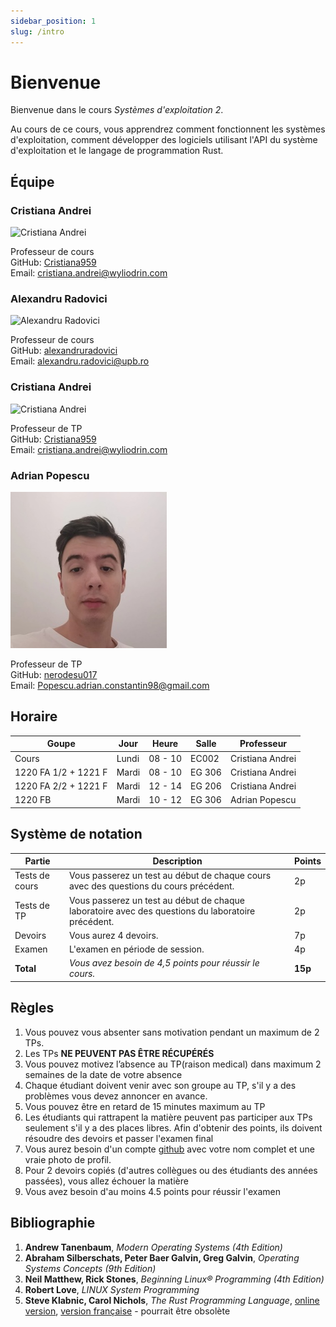 ```yaml
---
sidebar_position: 1
slug: /intro
---
```


# Bienvenue

Bienvenue dans le cours *Systèmes d'exploitation 2*.

Au cours de ce cours, vous apprendrez comment fonctionnent les systèmes d'exploitation, comment développer des logiciels utilisant l'API du système d'exploitation et le langage de programmation Rust.


## Équipe

### Cristiana Andrei
![Cristiana Andrei](images/cristiana_andrei.jpg)
 
Professeur de cours \
GitHub: [Cristiana959](https://github.com/Cristiana959) \
Email: cristiana.andrei@wyliodrin.com

### Alexandru Radovici
![Alexandru Radovici](images/alexandru_radovici.jpg)

Professeur de cours \
GitHub: [alexandruradovici](https://github.com/alexandruradovici) \
Email: alexandru.radovici@upb.ro

### Cristiana Andrei
![Cristiana Andrei](images/cristiana_andrei.jpg)
 
Professeur de TP \
GitHub: [Cristiana959](https://github.com/Cristiana959) \
Email: cristiana.andrei@wyliodrin.com

### Adrian Popescu
![Adrian Popescu](images/adrian_popescu.jpg)
 
Professeur de TP \
GitHub: [nerodesu017](https://github.com/nerodesu017) \
Email: Popescu.adrian.constantin98@gmail.com

## Horaire

| Goupe | Jour | Heure | Salle | Professeur |
|-------|------|-------|-------|------------|
| Cours | Lundi | 08 - 10 | EC002 | Cristiana Andrei |
| 1220 FA 1/2 + 1221 F | Mardi | 08 - 10 | EG 306 | Cristiana Andrei |
| 1220 FA 2/2 + 1221 F | Mardi | 12 - 14 | EG 206 | Cristiana Andrei |
| 1220 FB | Mardi | 10 - 12 | EG 306 | Adrian Popescu |

## Système de notation

| Partie | Description | Points |
|--------|-------------|--------|
| Tests de cours | Vous passerez un test au début de chaque cours avec des questions du cours précédent. | 2p |
| Tests de TP | Vous passerez un test au début de chaque laboratoire avec des questions du laboratoire précédent. | 2p |
| Devoirs | Vous aurez 4 devoirs. | 7p |
| Examen | L'examen en période de session. | 4p |
| **Total** | *Vous avez besoin de 4,5 points pour réussir le cours.* | **15p** |

## Règles

1. Vous pouvez vous absenter sans motivation pendant un maximum de 2 TPs.
2. Les TPs **NE PEUVENT PAS ÊTRE RÉCUPÉRÉS**
3. Vous pouvez motivez l’absence au TP(raison medical) dans maximum 2 semaines de la date de votre absence 
4. Chaque étudiant doivent venir avec son groupe au TP, s'il y a des problèmes vous devez annoncer en avance.
5. Vous pouvez être en retard de 15 minutes maximum au TP
6. Les étudiants qui rattrapent la matière peuvent pas participer aux TPs seulement s'il y a des places libres. Afin d'obtenir des points, ils doivent résoudre des devoirs et passer l'examen final
7. Vous aurez besoin d'un compte [github](https://www.github.com) avec votre nom complet et une vraie photo de profil.
8. Pour 2 devoirs copiés (d'autres collègues ou des étudiants des années passées), vous allez échouer la matière
9. Vous avez besoin d'au moins 4.5 points pour réussir l'examen
 
## Bibliographie

1. **Andrew Tanenbaum**, *Modern Operating Systems (4th Edition)*
2. **Abraham Silberschats, Peter Baer Galvin, Greg Galvin**, *Operating Systems Concepts (9th Edition)*
3. **Neil Matthew, Rick Stones**, *Beginning Linux® Programming (4th Edition)*
4. **Robert Love**, *LINUX System Programming*
5. **Steve Klabnic, Carol Nichols**, *The Rust Programming Language*, [online version](https://doc.rust-lang.org/book/), [version française](https://jimskapt.github.io/rust-book-fr/) - pourrait être obsolète
